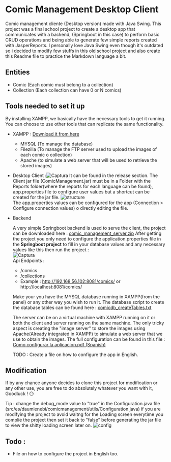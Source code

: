 # Comic Management Desktop Client

Comic management cliente (Desktop version) made with Java Swing. This project was a final school project to create a desktop app that communicates with a backend,
(Springboot in this case) to perform basic CRUD operations and being able to generate few simple reports created with JasperReports.
I personally love Java Swing even though it's outdated so i decided to modify few stuffs in this old school project and also create this Readme file to practice
the Markdown language a bit.

## Entities

- Comic (Each comic must belong to a collection)
- Collection (Each collection can have 0 or N comics)

## Tools needed to set it up
By installing XAMPP, we basically have the necessary tools to get it running. You can choose to use other tools that can replicate the
same functionality.

- XAMPP : [Download it from here](https://www.apachefriends.org/download.html)
  - MYSQL (To manage the database)
  - Filezilla (To manage the FTP server used to upload the images of each comic o collection)
  - Apache (to simulate a web server that will be used to retrieve the stored images)
 
- Desktop Client :![Captura](https://user-images.githubusercontent.com/90214727/212717192-e5c19f99-89e0-454b-b72c-4118f3451af1.PNG)
  It can be found in the release section.
  The Client jar file (ComicManagement.jar) must be in a Folder with the Reports folder(where the reports for each language can be found), app.properties file to configure user values but a shortcut can be
  created for the jar file.
  ![structure](https://user-images.githubusercontent.com/90214727/212724442-3b5410e0-87b4-4ff6-a274-4152550b1498.PNG)   
  The app.properties values can be configured for the app (Connection > Configure connection values) o directly editing the file.

- Backend

   A very simple Springboot backend is used to serve the client, the project can be downloaded here : [comic_management_server.zip](https://github.com/daumienebi/cm_client_pc/files/10427656/comic_management_server.zip)
  After getting the project you only need to configure the application.properties file in the **Springboot project** to fill in your database values and
  any necessary values like this then run the project :    
  ![Captura](https://user-images.githubusercontent.com/90214727/212725897-d78e41c7-07d5-43af-9c21-086057c927a1.PNG)   
  Api Endpoints :
  - /comics
  - /collections
  - Example : http://192.168.56.102:8081/comics/ or http://localhost:8081/comics/
  
  Make your you have the MYSQL database running in XAMPP(from the panel) or any other way you wish to run it.
  The database script to create the database tables can be found here : [comicdb_createTables.txt](https://github.com/daumienebi/cm_client_pc/files/10427696/comicdb_createTables.txt)
  
  The server can be on a virtual machine with XAMPP running on it or both the client and server running on the same machine. The only tricky aspect is creating the "image server" to store the images using Apache(Already integrated in XAMPP) to simulate a web server that we use to obtain the images.
  The full configuration can be found in this file : [Como configurar la aplicacion.pdf (Spanish)](https://github.com/daumienebi/cm_client_pc/files/10427798/Como.configurar.la.aplicacion.pdf)
  
  TODO : Create a file on how to configure the app in English.
  
 ## Modification
 
   If by any chance anyone decides to clone this project for modification or any other use, you are free to do absolutely whatever you want with it,
   Goodluck ! 😶 
   
   Tip : change the debug_mode value to "true" in the Configuration.java file (src/es/daumienebi/comicmanagement/utils/Configuration.java) if you are modifying the project to avoid waitng for the Loading screen everytime you complie the project
   then set it back to "false" before generating the jar file to view the shitty loading screen later on.
   ![config](https://user-images.githubusercontent.com/90214727/212730875-0cd6430c-2309-4a8d-ad93-72a21be0ade9.PNG)
 
 ## Todo :
 
   - File on how to configure the project in English too.
